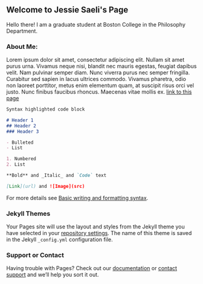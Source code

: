 ## Welcome to Jessie Saeli's Page

Hello there! I am a graduate student at Boston College in the Philosophy Department.

### About Me:

Lorem ipsum dolor sit amet, consectetur adipiscing elit. Nullam sit amet purus urna. Vivamus neque nisi, blandit nec mauris egestas, feugiat dapibus velit. Nam pulvinar semper diam. Nunc viverra purus nec semper fringilla. Curabitur sed sapien in lacus ultrices commodo. Vivamus pharetra, odio non laoreet porttitor, metus enim elementum quam, at suscipit risus orci vel justo. Nunc finibus faucibus rhoncus. Maecenas vitae mollis ex. 
[link to this page](https://jsaeli.github.io/)

```markdown
Syntax highlighted code block

# Header 1
## Header 2
### Header 3

- Bulleted
- List

1. Numbered
2. List

**Bold** and _Italic_ and `Code` text

[Link](url) and ![Image](src)
```

For more details see [Basic writing and formatting syntax](https://docs.github.com/en/github/writing-on-github/getting-started-with-writing-and-formatting-on-github/basic-writing-and-formatting-syntax).

### Jekyll Themes

Your Pages site will use the layout and styles from the Jekyll theme you have selected in your [repository settings](https://github.com/jsaeli/jsaeli.github.io/settings/pages). The name of this theme is saved in the Jekyll `_config.yml` configuration file.

### Support or Contact

Having trouble with Pages? Check out our [documentation](https://docs.github.com/categories/github-pages-basics/) or [contact support](https://support.github.com/contact) and we’ll help you sort it out.

